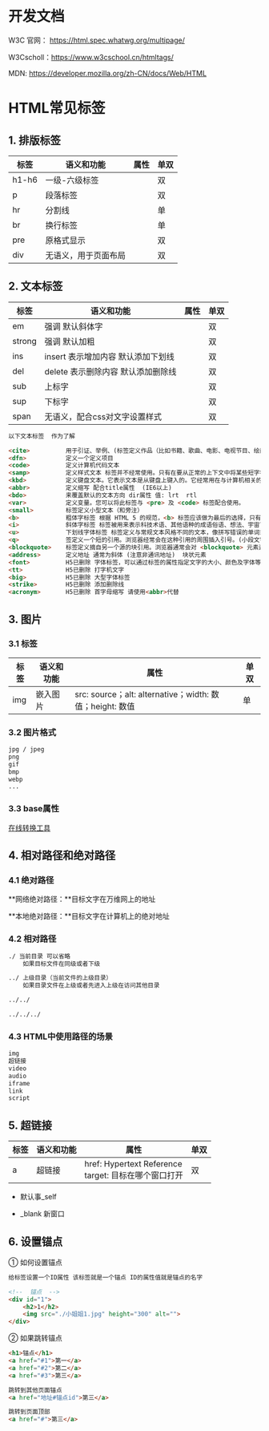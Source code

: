 # 开发文档

W3C 官网：  https://html.spec.whatwg.org/multipage/

W3Cscholl：https://www.w3cschool.cn/htmltags/

MDN: https://developer.mozilla.org/zh-CN/docs/Web/HTML

# HTML常见标签

## 1. 排版标签

| 标签  | 语义和功能           | 属性 | 单双 |
| ----- | -------------------- | ---- | ---- |
| h1-h6 | 一级-六级标签        |      | 双   |
| p     | 段落标签             |      | 双   |
| hr    | 分割线               |      | 单   |
| br    | 换行标签             |      | 单   |
| pre   | 原格式显示           |      | 双   |
| div   | 无语义，用于页面布局 |      | 双   |

## 2. 文本标签

| 标签   | 语义和功能                         | 属性 | 单双 |
| ------ | ---------------------------------- | ---- | ---- |
| em     | 强调 默认斜体字                    |      | 双   |
| strong | 强调 默认加粗                      |      | 双   |
| ins    | insert 表示增加内容 默认添加下划线 |      | 双   |
| del    | delete 表示删除内容 默认添加删除线 |      | 双   |
| sub    | 上标字                             |      | 双   |
| sup    | 下标字                             |      | 双   |
| span   | 无语义，配合css对文字设置样式      |      | 双   |

```html
以下文本标签  作为了解

<cite>    		用于引证、举例、(标签定义作品（比如书籍、歌曲、电影、电视节目、绘画、雕塑等等）的标题)通				 常为斜体字
<dfn> 	  		定义一个定义项目
<code> 	  		定义计算机代码文本
<samp>    		定义样式文本 标签并不经常使用。只有在要从正常的上下文中将某些短字符序列提取出来，对它们				加以强调的极少情况下，才使用这个标签。
<kbd>     		定义键盘文本。它表示文本是从键盘上键入的。它经常用在与计算机相关的文档或手册中。
<abbr>    		定义缩写 配合title属性  (IE6以上)
<bdo>     		来覆盖默认的文本方向 dir属性 值: lrt  rtl
<var>     		定义变量。您可以将此标签与 <pre> 及 <code> 标签配合使用。
<small>   		标签定义小型文本（和旁注）
<b>       		粗体字标签 根据 HTML 5 的规范，<b> 标签应该做为最后的选择，只有在没有其他标记比较合适				 时才使用它。
<i>       		斜体字标签 标签被用来表示科技术语、其他语种的成语俗语、想法、宇宙飞船的名字等等。
<u>       		下划线字体标签 标签定义与常规文本风格不同的文本，像拼写错误的单词或者汉语中的专有名词。 				 请尽量避免使用该标签为文本加下划线，用户会把它混淆为一个超链接。
<q>       		签定义一个短的引用。浏览器经常会在这种引用的周围插入引号。(小段文字)
<blockquote> 	标签定义摘自另一个源的块引用。浏览器通常会对 <blockquote> 元素进行缩进。(大段文字) 				  (块状元素)
<address>    	定义地址 通常为斜体 (注意非通讯地址)  块状元素
<font>     		H5已删除 字体标签，可以通过标签的属性指定文字的大小、颜色及字体等信息
<tt>       		H5已删除 打字机文字
<big>      		H5已删除 大型字体标签
<strike>   		H5已删除 添加删除线
<acronym>  		H5已删除 首字母缩写 请使用<abbr>代替
```

## 3. 图片

### 3.1 标签

| 标签 | 语义和功能 | 属性                                                     | 单双 |
| ---- | ---------- | -------------------------------------------------------- | ---- |
| img  | 嵌入图片   | src: source；alt: alternative；width: 数值；height: 数值 | 单   |

### 3.2 图片格式

```html
jpg / jpeg
png
gif
bmp
webp
...
```

### 3.3 base属性

[在线转换工具](https://www.jyshare.com/front-end/59/)

## 4. 相对路径和绝对路径

### 4.1 绝对路径

**网络绝对路径：**目标文字在万维网上的地址

**本地绝对路径：**目标文字在计算机上的绝对地址

### 4.2 相对路径

```html
./ 当前目录 可以省略
	如果目标文件在同级或者下级

../ 上级目录（当前文件的上级目录）
	如果目录文件在上级或者先进入上级在访问其他目录

../../

../../../
```

### 4.3 HTML中使用路径的场景

```html
img
超链接
video
audio
iframe
link
script
```

## 5. 超链接

| 标签 | 语义和功能 | 属性                                                     | 单双 |
| ---- | ---------- | -------------------------------------------------------- | ---- |
| a    | 超链接     | href: Hypertext Reference <br>target: 目标在哪个窗口打开 | 双   |

* 默认事_self

* _blank 新窗口

## 6. 设置锚点

① 如何设置锚点

```html
给标签设置一个ID属性 该标签就是一个锚点 ID的属性值就是锚点的名字
```

```html
<!--  锚点  -->
<div id="1">
    <h2>1</h2>
    <img src="./小姐姐1.jpg" height="300" alt="">
</div>
```

② 如果跳转锚点

```html
<h1>锚点</h1>
<a href="#1">第一</a>
<a href="#2">第二</a>
<a href="#3">第三</a>

跳转到其他页面锚点
<a href="地址#锚点id">第三</a>

跳转到页面顶部
<a href="#">第三</a>
```

